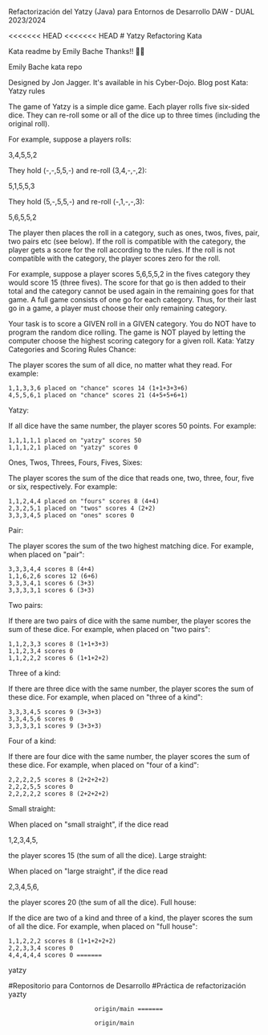 Refactorización del Yatzy (Java) para Entornos de Desarrollo DAW - DUAL 2023/2024


<<<<<<< HEAD <<<<<<< HEAD ﻿# Yatzy Refactoring Kata

Kata readme by Emily Bache Thanks!! 👏👏

Emily Bache kata repo

Designed by Jon Jagger. It's available in his Cyber-Dojo. Blog post
Kata: Yatzy rules

The game of Yatzy is a simple dice game. Each player rolls five six-sided dice. They can re-roll some or all of the dice up to three times (including the original roll).

For example, suppose a players rolls:

3,4,5,5,2

They hold (-,-,5,5,-) and re-roll (3,4,-,-,2):

5,1,5,5,3

They hold (5,-,5,5,-) and re-roll (-,1,-,-,3):

5,6,5,5,2

The player then places the roll in a category, such as ones, twos, fives, pair, two pairs etc (see below). If the roll is compatible with the category, the player gets a score for the roll according to the rules. If the roll is not compatible with the category, the player scores zero for the roll.

For example, suppose a player scores 5,6,5,5,2 in the fives category they would score 15 (three fives). The score for that go is then added to their total and the category cannot be used again in the remaining goes for that game. A full game consists of one go for each category. Thus, for their last go in a game, a player must choose their only remaining category.

Your task is to score a GIVEN roll in a GIVEN category. You do NOT have to program the random dice rolling. The game is NOT played by letting the computer choose the highest scoring category for a given roll.
Kata: Yatzy Categories and Scoring Rules
Chance:

The player scores the sum of all dice, no matter what they read. For example:

    1,1,3,3,6 placed on "chance" scores 14 (1+1+3+3+6)
    4,5,5,6,1 placed on "chance" scores 21 (4+5+5+6+1)

Yatzy:

If all dice have the same number, the player scores 50 points. For example:

    1,1,1,1,1 placed on "yatzy" scores 50
    1,1,1,2,1 placed on "yatzy" scores 0

Ones, Twos, Threes, Fours, Fives, Sixes:

The player scores the sum of the dice that reads one, two, three, four, five or six, respectively. For example:

    1,1,2,4,4 placed on "fours" scores 8 (4+4)
    2,3,2,5,1 placed on "twos" scores 4 (2+2)
    3,3,3,4,5 placed on "ones" scores 0

Pair:

The player scores the sum of the two highest matching dice. For example, when placed on "pair":

    3,3,3,4,4 scores 8 (4+4)
    1,1,6,2,6 scores 12 (6+6)
    3,3,3,4,1 scores 6 (3+3)
    3,3,3,3,1 scores 6 (3+3)

Two pairs:

If there are two pairs of dice with the same number, the player scores the sum of these dice. For example, when placed on "two pairs":

    1,1,2,3,3 scores 8 (1+1+3+3)
    1,1,2,3,4 scores 0
    1,1,2,2,2 scores 6 (1+1+2+2)

Three of a kind:

If there are three dice with the same number, the player scores the sum of these dice. For example, when placed on "three of a kind":

    3,3,3,4,5 scores 9 (3+3+3)
    3,3,4,5,6 scores 0
    3,3,3,3,1 scores 9 (3+3+3)

Four of a kind:

If there are four dice with the same number, the player scores the sum of these dice. For example, when placed on "four of a kind":

    2,2,2,2,5 scores 8 (2+2+2+2)
    2,2,2,5,5 scores 0
    2,2,2,2,2 scores 8 (2+2+2+2)

Small straight:

When placed on "small straight", if the dice read

1,2,3,4,5,

the player scores 15 (the sum of all the dice).
Large straight:

When placed on "large straight", if the dice read

2,3,4,5,6,

the player scores 20 (the sum of all the dice).
Full house:

If the dice are two of a kind and three of a kind, the player scores the sum of all the dice. For example, when placed on "full house":

    1,1,2,2,2 scores 8 (1+1+2+2+2)
    2,2,3,3,4 scores 0
    4,4,4,4,4 scores 0 =======

yatzy

#Repositorio para Contornos de Desarrollo #Práctica de refactorización yazty

                            origin/main =======

                            origin/main


